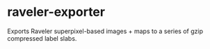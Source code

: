 # raveler-exporter

Exports Raveler superpixel-based images + maps to a series of gzip compressed label slabs.
